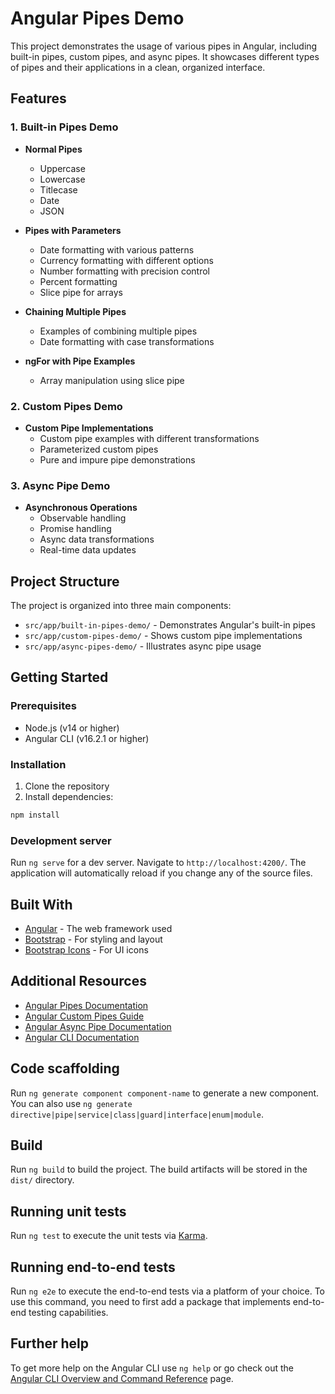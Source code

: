 # Angular Pipes Demo

This project demonstrates the usage of various pipes in Angular, including built-in pipes, custom pipes, and async pipes. It showcases different types of pipes and their applications in a clean, organized interface.

## Features

### 1. Built-in Pipes Demo
- **Normal Pipes**
  - Uppercase
  - Lowercase
  - Titlecase
  - Date
  - JSON

- **Pipes with Parameters**
  - Date formatting with various patterns
  - Currency formatting with different options
  - Number formatting with precision control
  - Percent formatting
  - Slice pipe for arrays

- **Chaining Multiple Pipes**
  - Examples of combining multiple pipes
  - Date formatting with case transformations

- **ngFor with Pipe Examples**
  - Array manipulation using slice pipe

### 2. Custom Pipes Demo
- **Custom Pipe Implementations**
  - Custom pipe examples with different transformations
  - Parameterized custom pipes
  - Pure and impure pipe demonstrations

### 3. Async Pipe Demo
- **Asynchronous Operations**
  - Observable handling
  - Promise handling
  - Async data transformations
  - Real-time data updates

## Project Structure

The project is organized into three main components:
- `src/app/built-in-pipes-demo/` - Demonstrates Angular's built-in pipes
- `src/app/custom-pipes-demo/` - Shows custom pipe implementations
- `src/app/async-pipes-demo/` - Illustrates async pipe usage

## Getting Started

### Prerequisites

- Node.js (v14 or higher)
- Angular CLI (v16.2.1 or higher)

### Installation

1. Clone the repository
2. Install dependencies:
```bash
npm install
```

### Development server

Run `ng serve` for a dev server. Navigate to `http://localhost:4200/`. The application will automatically reload if you change any of the source files.

## Built With

- [Angular](https://angular.io/) - The web framework used
- [Bootstrap](https://getbootstrap.com/) - For styling and layout
- [Bootstrap Icons](https://icons.getbootstrap.com/) - For UI icons

## Additional Resources

- [Angular Pipes Documentation](https://angular.io/api?type=pipe)
- [Angular Custom Pipes Guide](https://angular.io/guide/pipes-custom-data-trans)
- [Angular Async Pipe Documentation](https://angular.io/api/common/AsyncPipe)
- [Angular CLI Documentation](https://angular.io/cli)

## Code scaffolding

Run `ng generate component component-name` to generate a new component. You can also use `ng generate directive|pipe|service|class|guard|interface|enum|module`.

## Build

Run `ng build` to build the project. The build artifacts will be stored in the `dist/` directory.

## Running unit tests

Run `ng test` to execute the unit tests via [Karma](https://karma-runner.github.io).

## Running end-to-end tests

Run `ng e2e` to execute the end-to-end tests via a platform of your choice. To use this command, you need to first add a package that implements end-to-end testing capabilities.

## Further help

To get more help on the Angular CLI use `ng help` or go check out the [Angular CLI Overview and Command Reference](https://angular.io/cli) page.
